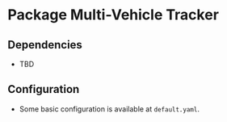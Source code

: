 # Package Multi-Vehicle Tracker


## Dependencies

- TBD

## Configuration

- Some basic configuration is available at ``default.yaml``.

<move-here src='#pkg_name-autogenerated'/>

